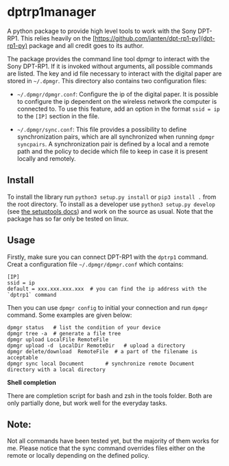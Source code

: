 # dptrp1manager

A python package to provide high level tools to work with the Sony DPT-RP1.
This relies heavily on the [https://github.com/janten/dpt-rp1-py](dpt-rp1-py)
package and all credit goes to its author.

The package provides the command line tool dpmgr to interact with the Sony
DPT-RP1. If it is invoked without arguments, all possible commands are listed.
The key and id file necessary to interact with the digital paper are stored in
`~/.dpmgr`. This directory also contains two configuration files:

- `~/.dpmgr/dpmgr.conf`: Configure the ip of the digital paper. It is possible
  to configure the ip dependent on the wireless network the computer is
  connected to. To use this feature, add an option in the format `ssid = ip` to
  the `[IP]` section in the file.


- `~/.dpmgr/sync.conf`: This file provides a possibility to define
  synchronization pairs, which are all synchronized when running `dpmgr
  syncpairs`. A synchronization pair is defined by a local and a remote path
  and the policy to decide which file to keep in case it is present locally and
  remotely.

## Install

To install the library run `python3 setup.py install` or `pip3 install .` from
the root directory. To install as a developer use `python3 setup.py develop`
(see [the setuptools
docs](http://setuptools.readthedocs.io/en/latest/setuptools.html#development-mode))
and work on the source as usual. Note that the package has so far only be tested
on linux.


## Usage

Firstly, make sure you can connect DPT-RP1 with the `dptrp1` command.
Creat a configuration file `~/.dpmgr/dpmgr.conf` which contains:

    [IP]
    ssid = ip
    default = xxx.xxx.xxx.xxx  # you can find the ip address with the `dptrp1` command

Then you can use `dpmgr config`  to initial your connection and run `dpmgr` command.
Some examples are given below:

    dpmgr status   # list the condition of your device
    dpmgr tree -a  # generate a file tree 
    dpmgr upload LocalFile RemoteFile
    dpmgr upload -d  LocalDir RemoteDir   # upload a directory
    dpmgr delete/download  RemoteFile  # a part of the filename is acceptable
    dpmgr sync local Document       # synchronize remote Document directory with a local directory

**Shell completion**

There are completion script for bash and zsh in the tools folder. Both are only
partially done, but work well for the everyday tasks.


## Note:

Not all commands have been tested yet, but the majority of them works for me.
Please notice that the sync command overrides files either on the remote or
locally depending on the defined policy.
